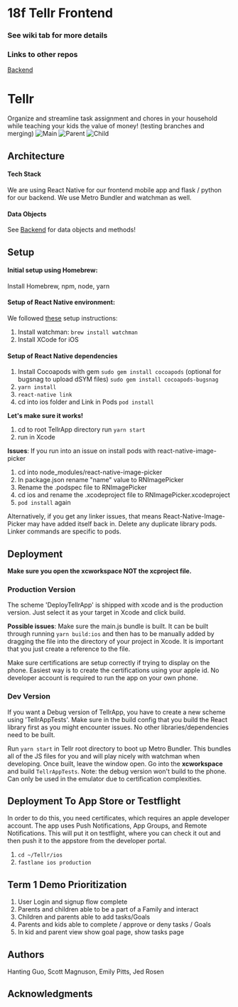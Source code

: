 # 18f Tellr Frontend

### See wiki tab for more details

### Links to other repos
[Backend](https://github.com/dartmouth-cs98/18f-tellr-backend)

# Tellr

Organize and streamline task assignment and chores in your household while teaching your kids the value of money! (testing branches and merging)
![Main](https://github.com/dartmouth-cs98/18f-tellr-frontend/blob/master/Data%20Model%20and%20Sketches/19W-Tellr-Main.png)
![Parent](https://github.com/dartmouth-cs98/18f-tellr-frontend/blob/master/Data%20Model%20and%20Sketches/19W-Tellr-Parent.png)
![Child](https://github.com/dartmouth-cs98/18f-tellr-frontend/blob/master/Data%20Model%20and%20Sketches/Tellr-18F-Child.png)


## Architecture

#### Tech Stack

We are using React Native for our frontend mobile app and flask / python for our backend.
We use Metro Bundler and watchman as well.

#### Data Objects

See [Backend](https://github.com/dartmouth-cs98/18f-tellr-backend) for data objects and methods!

## Setup

#### Initial setup using Homebrew:
Install Homebrew, npm, node, yarn

#### Setup of React Native environment:
We followed [these](https://medium.com/@randerson112358/setup-react-native-environment-for-ios-97bf7faadf77) setup instructions:
1. Install watchman: `brew install watchman`
2. Install XCode for iOS

#### Setup of React Native dependencies

1.  Install Cocoapods with gem
`sudo gem install cocoapods`
(optional for bugsnag to upload dSYM files)
`sudo gem install cocoapods-bugsnag`
2. `yarn install`
3. `react-native link`
4. cd into ios folder and Link in Pods
 `pod install`

**Let's make sure it works!**
1. cd to root TellrApp directory
run `yarn start`
2. run in Xcode

**Issues**: If you run into an issue on install pods with react-native-image-picker
1. cd into node_modules/react-native-image-picker
2. In package.json rename "name" value to RNImagePicker
3. Rename the .podspec file to RNImagePicker
4. cd ios and rename the .xcodeproject file to RNImagePicker.xcodeproject
5. `pod install` again

Alternatively, if you get any linker issues, that means React-Native-Image-Picker may have added itself back in. Delete any duplicate library pods. Linker commands are specific to pods.

## Deployment


**Make sure you open the xcworkspace NOT the xcproject file.**

### Production Version
The scheme 'DeployTellrApp' is shipped with xcode and is the production version. Just select it as your target in Xcode and click build.

**Possible issues**: Make sure the main.js bundle is built. It can be built through running `yarn build:ios` and then has to be manually added by dragging the file into the directory of your project in Xcode. It is important that you just create a reference to the file.

Make sure certifications are setup correctly if trying to display on the phone. Easiest way is to create the certifications using your apple id. No developer account is required to run the app on your own phone.


### Dev Version
If you want a Debug version of TellrApp, you have to create a new scheme using 'TellrAppTests'. Make sure in the build config that you build the React library first as you might encounter issues. No other libraries/dependencies need to be built.

Run `yarn start` in Tellr root directory to boot up Metro Bundler. This bundles all of the JS files for you and will play nicely with watchman when developing. Once built, leave the window open.
 Go into the **xcworkspace** and build `TellrAppTests`. Note: the debug version won't build to the phone. Can only be used in the emulator due to certification complexities.

## Deployment To App Store or Testflight
In order to do this, you need certificates, which requires an apple developer account.
The app uses Push Notifications, App Groups, and Remote Notifications. This will put it on testflight, where you can check it out and then push it to the appstore from the developer portal.

1. `cd ~/Tellr/ios`
2. `fastlane ios production`


## Term 1 Demo Prioritization
1. User Login and signup flow complete
2. Parents and children able to be a part of a Family and interact
3. Children and parents able to add tasks/Goals
4. Parents and kids able to complete / approve or deny tasks / Goals
5. In kid and parent view show goal page, show tasks page

## Authors

Hanting Guo, Scott Magnuson, Emily Pitts, Jed Rosen

## Acknowledgments

